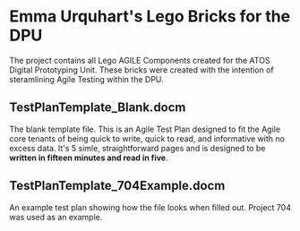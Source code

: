 # Emma Urquhart's Lego Bricks for the DPU
The project contains all Lego AGILE Components created for the ATOS Digital Prototyping Unit.
These bricks were created with the intention of steramlining Agile Testing within the DPU.

## TestPlanTemplate_Blank.docm 

The blank template file. This is an Agile Test Plan designed to fit the Agile core tenants of being quick to write, quick to read, and informative with no excess data. It's 5 simle, straightforward pages and is designed to be **written in fifteen minutes and read in five**.

## TestPlanTemplate_704Example.docm  

An example test plan showing how the file looks when filled out. Project 704 was used as an example.
